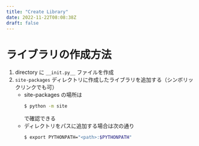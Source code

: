 ```yaml
---
title: "Create Library"
date: 2022-11-22T08:08:38Z
draft: false 
---
```



# ライブラリの作成方法
1. directory に `__init.py__` ファイルを作成
2. `site-packages` ディレクトリに作成したライブラリを追加する（シンボリックリンクでも可）
   - site-packages の場所は 
      ```bash
      $ python -m site
      ```
      で確認できる
   - ディレクトリをパスに追加する場合は次の通り
      ```bash
      $ export PYTHONPATH="<path>:$PYTHONPATH"
      ```
